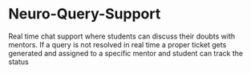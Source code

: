 # Neuro-Query-Support
Real time chat support where students can discuss their doubts with mentors.  If a query is not resolved in real time a proper ticket gets generated and assigned to a specific mentor and student can track the status
